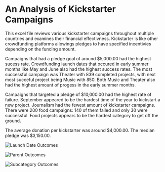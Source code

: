 # An Analysis of Kickstarter Campaigns 

This excel file reviews various kickstarter campaigns throughout multiple countries and examines their financial effectivness. Kickstarter is like other crowdfunding platforms allowings pledges to have specified incentivies depending on the funding amount. 

Campaigns that had a pledge goal of around $5,000.00 had the highest sucess rate. Crowdfunding launch dates that occured in early summer months like May and June also had the highest success rates. The most successful campaign was Theater with 839 completed projects, with next most succeful project being Music with 850. Both Music and Theater also had the highest amount of progess in the early summer months. 

Campaigns that targeted a pledge of $10,000.00 had the highest rate of failure. September appeared to be the hardest time of the year to kickstart a new project. Journalism had the fewest amount of kickstarter campaigns. There were 200 food campaigns: 140 of them failed and only 30 were successful. Food projects appears to be the hardest category to get off the ground.

The average donation per kickstarter was around $4,000.00. The median pledge was $3,150.00.

![Launch Date Outcomes](https://user-images.githubusercontent.com/112028534/189252264-532f4d64-98bc-4d89-b798-4f516cf1e925.png)

![Parent Outcomes](https://user-images.githubusercontent.com/112028534/189252278-f6de3c04-8ebf-4888-ad45-f7823dbedcb6.PNG)

![Subcategory Outcomes](https://user-images.githubusercontent.com/112028534/189252282-f61f0728-f8c8-432e-b3f3-f0d5a5717708.png)
